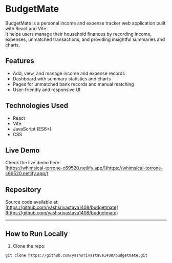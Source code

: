 # BudgetMate

BudgetMate is a personal income and expense tracker web application built with React and Vite.  
It helps users manage their household finances by recording income, expenses, unmatched transactions, and providing insightful summaries and charts.

## Features

- Add, view, and manage income and expense records  
- Dashboard with summary statistics and charts  
- Pages for unmatched bank records and manual matching  
- User-friendly and responsive UI  

## Technologies Used

- React  
- Vite  
- JavaScript (ES6+)  
- CSS  

## Live Demo

Check the live demo here:  
[https://whimsical-torrone-c69520.netlify.app/](https://whimsical-torrone-c69520.netlify.app/)

## Repository

Source code available at:  
[https://github.com/yashsrivastava1408/budgetmate](https://github.com/yashsrivastava1408/budgetmate)

---

## How to Run Locally

1. Clone the repo:  
```bash
git clone https://github.com/yashsrivastava1408/budgetmate.git
